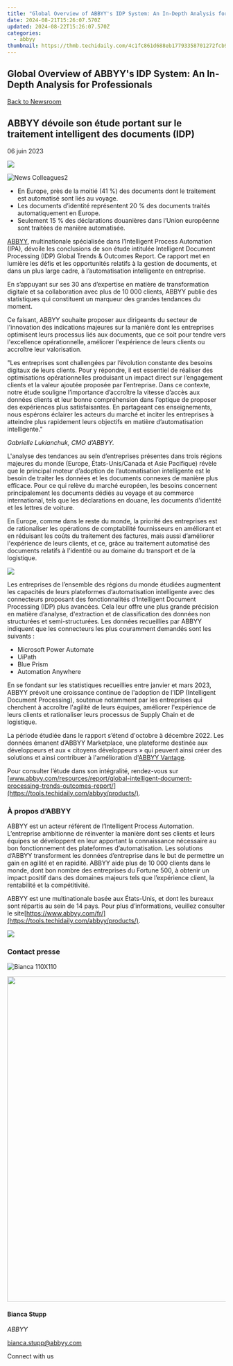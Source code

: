 ```yaml
---
title: "Global Overview of ABBYY's IDP System: An In-Depth Analysis for Professionals"
date: 2024-08-21T15:26:07.570Z
updated: 2024-08-22T15:26:07.570Z
categories:
  - abbyy
thumbnail: https://thmb.techidaily.com/4c1fc861d688eb17793358701272fcb990bfc951646524d04a51586ab07132c7.jpg
---
```


## Global Overview of ABBYY's IDP System: An In-Depth Analysis for Professionals

[Back to Newsroom](https://tools.techidaily.com/abbyy/products/)

## ABBYY dévoile son étude portant sur le traitement intelligent des documents (IDP)

06 juin 2023

![](https://content.abbyy.com/-/media/project/abbyy/abbyy/branchtemplates/shutterstock_1272462163_1296-x-729.jpg?h=729&iar=0&w=1296)

![News Colleagues2](https://static1.abbyy.com/abbyycommedia/33744/news-colleagues2.jpg) 

* En Europe, près de la moitié (41 %) des documents dont le traitement est automatisé sont liés au voyage.
* Les documents d’identité représentent 20 % des documents traités automatiquement en Europe.
* Seulement 15 % des déclarations douanières dans l’Union européenne sont traitées de manière automatisée.

[ABBYY](https://tools.techidaily.com/abbyy/products/), multinationale spécialisée dans l’Intelligent Process Automation (IPA), dévoile les conclusions de son étude intitulée Intelligent Document Processing (IDP) Global Trends & Outcomes Report. Ce rapport met en lumière les défis et les opportunités relatifs à la gestion de documents, et dans un plus large cadre, à l’automatisation intelligente en entreprise.

En s’appuyant sur ses 30 ans d’expertise en matière de transformation digitale et sa collaboration avec plus de 10 000 clients, ABBYY publie des statistiques qui constituent un marqueur des grandes tendances du moment.

Ce faisant, ABBYY souhaite proposer aux dirigeants du secteur de l'innovation des indications majeures sur la manière dont les entreprises optimisent leurs processus liés aux documents, que ce soit pour tendre vers l'excellence opérationnelle, améliorer l'expérience de leurs clients ou accroître leur valorisation.

"Les entreprises sont challengées par l’évolution constante des besoins digitaux de leurs clients. Pour y répondre, il est essentiel de réaliser des optimisations opérationnelles produisant un impact direct sur l’engagement clients et la valeur ajoutée proposée par l’entreprise. Dans ce contexte, notre étude souligne l’importance d’accroître la vitesse d’accès aux données clients et leur bonne compréhension dans l’optique de proposer des expériences plus satisfaisantes. En partageant ces enseignements, nous espérons éclairer les acteurs du marché et inciter les entreprises à atteindre plus rapidement leurs objectifs en matière d’automatisation intelligente."

_Gabrielle Lukianchuk, CMO d’ABBYY._

L'analyse des tendances au sein d’entreprises présentes dans trois régions majeures du monde (Europe, États-Unis/Canada et Asie Pacifique) révèle que le principal moteur d’adoption de l’automatisation intelligente est le besoin de traiter les données et les documents connexes de manière plus efficace. Pour ce qui relève du marché européen, les besoins concernent principalement les documents dédiés au voyage et au commerce international, tels que les déclarations en douane, les documents d'identité et les lettres de voiture.

En Europe, comme dans le reste du monde, la priorité des entreprises est de rationaliser les opérations de comptabilité fournisseurs en améliorant et en réduisant les coûts du traitement des factures, mais aussi d’améliorer l'expérience de leurs clients, et ce, grâce au traitement automatisé des documents relatifs à l'identité ou au domaine du transport et de la logistique.

![](https://static1.abbyy.com/abbyycommedia/37320/idptrendsoutcomes_infographic_may-22_2023.jpg)

Les entreprises de l’ensemble des régions du monde étudiées augmentent les capacités de leurs plateformes d’automatisation intelligente avec des connecteurs proposant des fonctionnalités d’Intelligent Document Processing (IDP) plus avancées. Cela leur offre une plus grande précision en matière d’analyse, d'extraction et de classification des données non structurées et semi-structurées. Les données recueillies par ABBYY indiquent que les connecteurs les plus couramment demandés sont les suivants :

* Microsoft Power Automate
* UiPath
* Blue Prism
* Automation Anywhere

En se fondant sur les statistiques recueillies entre janvier et mars 2023, ABBYY prévoit une croissance continue de l'adoption de l'IDP (Intelligent Document Processing), soutenue notamment par les entreprises qui cherchent à accroître l'agilité de leurs équipes, améliorer l'expérience de leurs clients et rationaliser leurs processus de Supply Chain et de logistique.

La période étudiée dans le rapport s’étend d'octobre à décembre 2022\. Les données émanent d’ABBYY Marketplace, une plateforme destinée aux développeurs et aux « citoyens développeurs » qui peuvent ainsi créer des solutions et ainsi contribuer à l'amélioration d'[ABBYY Vantage](https://tools.techidaily.com/abbyy/products/).

Pour consulter l’étude dans son intégralité, rendez-vous sur [www.abbyy.com/resources/report/global-intelligent-document-processing-trends-outcomes-report/](https://tools.techidaily.com/abbyy/products/).

### À propos d’ABBYY

ABBYY est un acteur référent de l’Intelligent Process Automation. L’entreprise ambitionne de réinventer la manière dont ses clients et leurs équipes se développent en leur apportant la connaissance nécessaire au bon fonctionnement des plateformes d’automatisation. Les solutions d’ABBYY transforment les données d’entreprise dans le but de permettre un gain en agilité et en rapidité. ABBYY aide plus de 10 000 clients dans le monde, dont bon nombre des entreprises du Fortune 500, à obtenir un impact positif dans des domaines majeurs tels que l’expérience client, la rentabilité et la compétitivité.

ABBYY est une multinationale basée aux États-Unis, et dont les bureaux sont répartis au sein de 14 pays. Pour plus d’informations, veuillez consulter le site[https://www.abbyy.com/fr/](https://tools.techidaily.com/abbyy/products/).

<!-- affiliate ads begin -->
<a href="https://secure.2checkout.com/order/checkout.php?PRODS=4940317&QTY=1&AFFILIATE=108875&CART=1"><img src="https://secure.avangate.com/images/merchant/333ac5d90817d69113471fbb6e531bee/sps-partnership-728x90eng.png" border="0"></a>
<!-- affiliate ads end -->
### Contact presse

![Bianca 110X110](https://static2.abbyy.com/abbyycommedia/36222/bianca-110x110.png)

<!-- affiliate ads begin -->
<a href="https://zebaoaffiliateprogram.pxf.io/c/5597632/1853659/21526" target="_top" id="1853659"><img src="//a.impactradius-go.com/display-ad/21526-1853659" border="0" alt="" width="1920" height="750"/></a><img height="0" width="0" src="https://imp.pxf.io/i/5597632/1853659/21526" style="position:absolute;visibility:hidden;" border="0" />
<!-- affiliate ads end -->
#### Bianca Stupp

_ABBYY_

[bianca.stupp@abbyy.com](https://tools.techidaily.com/abbyy/products/) 

Connect with us

<ins class="adsbygoogle"
     style="display:block"
     data-ad-format="autorelaxed"
     data-ad-client="ca-pub-7571918770474297"
     data-ad-slot="1223367746"></ins>



<ins class="adsbygoogle"
     style="display:block"
     data-ad-client="ca-pub-7571918770474297"
     data-ad-slot="8358498916"
     data-ad-format="auto"
     data-full-width-responsive="true"></ins>
